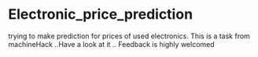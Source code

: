 # Electronic_price_prediction
trying to make prediction for prices of used electronics.   This is a task from machineHack  ..Have a look at it .. Feedback is highly welcomed
